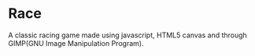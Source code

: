 # Race
A classic racing game made using javascript, HTML5 canvas and through GIMP(GNU Image Manipulation Program).
